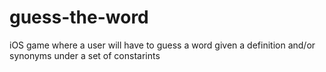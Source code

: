 # guess-the-word
iOS game where a user will have to guess a word given a definition and/or synonyms under a set of constarints
